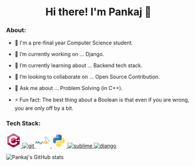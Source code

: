 <h1 align="center">Hi there! I'm Pankaj 👋</h1> 

<h3 align="left">About:</h3>

- 🤔 I'm a pre-final year Computer Science student.

- 🔭 I’m currently working on ... Django.
- 🌱 I’m currently learning about ... Backend tech stack.
- 👯 I’m looking to collaborate on ... Open Source Contribution.
- 💬 Ask me about ... Problem Solving (in C++).
- ⚡ Fun fact: The best thing about a Boolean is that even if you are wrong, you are only off by a bit.



<h3 align="left">Tech Stack:</h3>
<p align="left">  </a> <a href="https://isocpp.org/" target="_blank"> <img src="https://raw.githubusercontent.com/devicons/devicon/master/icons/cplusplus/cplusplus-original.svg" alt="cplusplus" width="40" height="40"/> </a><a href="https://git-scm.com/" target="_blank"> <img src="https://www.vectorlogo.zone/logos/git-scm/git-scm-icon.svg" alt="git" width="40" height="40"/> </a>   <a href="https://www.mysql.com/" target="_blank"> <img src="https://raw.githubusercontent.com/devicons/devicon/master/icons/mysql/mysql-original-wordmark.svg" alt="mysql" width="40" height="40"/> </a> <a href="https://www.python.org" target="_blank"> <img src="https://raw.githubusercontent.com/devicons/devicon/master/icons/python/python-original.svg" alt="python" width="40" height="40"/> </a>  <a href="https://www.sublimetext.com/" target="_blank"> <img src="https://cdn.worldvectorlogo.com/logos/sublime-text.svg" alt="sublime" width="40" height="40"/> </a> <a href="https://www.djangoproject.com/" target="_blank"> <img src="https://static.djangoproject.com/img/logos/django-logo-negative.svg" alt="django" width="55" height="55"/> </a></p>


![Pankaj's GitHub stats](https://github-readme-stats.vercel.app/api?username=PanPey&show_icons=true&theme=monokai)

